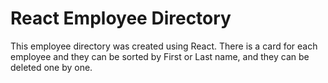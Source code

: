 # React Employee Directory

This employee directory was created using React. There is a card for each employee and they can be sorted by First or Last name, and they can be deleted one by one.

